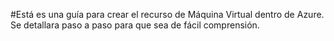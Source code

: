 #Está es una guía para crear el recurso de Máquina Virtual dentro de Azure.
Se detallara paso a paso para que sea de fácil comprensión.


